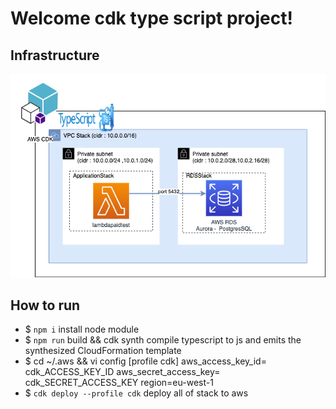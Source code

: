 # Welcome cdk type script project!
## Infrastructure
![Alt text](img/paid-test-cdk-architecture.png?raw=true "infrastructure")
## How to run
* $ `npm i`  install node module 
* $ `npm run` build && cdk synth compile typescript to js and emits the synthesized CloudFormation template
* $ cd ~/.aws && vi config
[profile cdk]
aws_access_key_id= cdk_ACCESS_KEY_ID
aws_secret_access_key= cdk_SECRET_ACCESS_KEY
region=eu-west-1
* $ `cdk deploy --profile cdk` deploy all of stack to aws 
